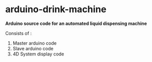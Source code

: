 # arduino-drink-machine

**Arduino source code for an automated liquid dispensing machine**

Consists of :
1. Master arduino code
2. Slave arduino code
3. 4D System display code